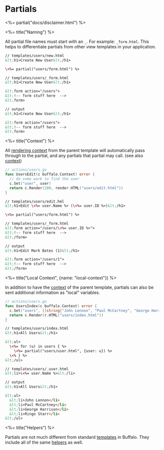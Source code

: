 # Partials

<%= partial("docs/disclaimer.html") %>

<%= title("Naming") %>

All partial file names must start with an `_`. For example: `_form.html`. This helps to differentiate partials from other view templates in your application.

```html
// templates/users/new.html
&lt;h1>Create New User&lt;/h1>

\<%= partial("users/form.html") %>
```

```html
// templates/users/_form.html
&lt;h1>Create New User&lt;/h1>

&lt;form action="/users">
&lt;!-- form stuff here  -->
&lt;form>
```

```html
// output
&lt;h1>Create New User&lt;/h1>

&lt;form action="/users">
&lt;!-- form stuff here  -->
&lt;form>
```


<%= title("Context") %>

All [rendering context](/docs/rendering) from the parent template will automatically pass through to the partial, and any partials that partial may call. (see also [context](/docs/context))


```go
// actions/users.go
func UsersEdit(c buffalo.Context) error {
  // do some work to find the user
  c.Set("user", user)
  return c.Render(200, render.HTML("users/edit.html"))
}
```

```html
// templates/users/edit.hml
&lt;h1>Edit \<%= user.Name %> (\<%= user.ID %>)&lt;/h1>

\<%= partial("users/form.html") %>
```

```html
// templates/users/_form.html
&lt;form action="/users/\<%= user.ID %>">
&lt;!-- form stuff here  -->
&lt;/form>
```

```html
// output
&lt;h1>Edit Mark Bates (1)&lt;/h1>

&lt;form action="/users/1">
&lt;!-- form stuff here  -->
&lt;/form>
```


<%= title("Local Context", {name: "local-context"}) %>

In addition to have the [context](/docs/context) of the parent template, partials can also be sent additional information as "local" variables.

```go
// actions/users.go
func UsersIndex(c buffalo.Context) error {
  c.Set("users", []string{"John Lennon", "Paul McCartney", "George Harrison", "Ringo Starr"})
  return c.Render(r.HTML("users/index.html"))
}
```

```html
// templates/users/index.html
&lt;h1>All Users&lt;/h1>

&lt;ul>
  \<%= for (u) in users { %>
    \<%= partial("users/user.html", {user: u}) %>
  \<% } %>
&lt;/ul>
```

```html
// templates/users/_user.html
&lt;li>\<%= user.Name %>&lt;/li>
```

```html
// output
&lt;h1>All Users&lt;/h1>

&lt;ul>
  &lt;li>John Lennon</li>
  &lt;li>Paul McCartney</li>
  &lt;li>George Harrison</li>
  &lt;li>Ringo Starr</li>
&lt;/ul>
```

<%= title("Helpers") %>

Partials are not much different from standard [templates](/docs/templating) in Buffalo. They include all of the same [helpers](/docs/helpers) as well.
